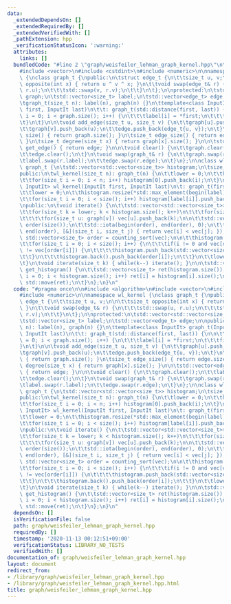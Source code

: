```yaml
---
data:
  _extendedDependsOn: []
  _extendedRequiredBy: []
  _extendedVerifiedWith: []
  _pathExtension: hpp
  _verificationStatusIcon: ':warning:'
  attributes:
    links: []
  bundledCode: "#line 2 \"graph/weisfeiler_lehman_graph_kernel.hpp\"\n\n#include <algorithm>\n\
    #include <vector>\n#include <cstdint>\n#include <numeric>\n\nnamespace wl_kernel\
    \ {\nclass graph_t {\npublic:\n\tstruct edge_t {\n\t\tsize_t u, v;\n\n\t\tsize_t\
    \ opposite(int x) { return u ^ v ^ x; }\n\t\tvoid swap(edge_t& r) {\n\t\t\tstd::swap(u,\
    \ r.u);\n\t\t\tstd::swap(v, r.v);\n\t\t}\n\t};\n\nprotected:\n\tstd::vector<std::vector<size_t>>\
    \ graph;\n\tstd::vector<size_t> label;\n\tstd::vector<edge_t> edge;\n\npublic:\n\
    \tgraph_t(size_t n): label(n), graph(n) {}\n\ttemplate<class InputIt> graph_t(InputIt\
    \ first, InputIt last)\n\t\t: graph_t(std::distance(first, last)) {\n\n\t\tfor(int\
    \ i = 0; i < graph.size(); i++) {\n\t\t\tlabel[i] = *first;\n\t\t\tfirst++;\n\t\
    \t}\n\t}\n\n\tvoid add_edge(size_t u, size_t v) {\n\t\tgraph[u].push_back(v);\n\
    \t\tgraph[v].push_back(u);\n\t\tedge.push_back(edge_t{u, v});\n\t}\n\n\tsize_t\
    \ size() { return graph.size(); }\n\tsize_t edge_size() { return edge.size();\
    \ }\n\tsize_t degree(size_t x) { return graph[x].size(); }\n\n\tstd::vector<edge_t>\
    \ get_edge() { return edge; }\n\n\tvoid clear() {\n\t\tgraph.clear();\n\t\tlabel.clear();\n\
    \t\tedge.clear();\n\t}\n\tvoid swap(graph_t& r) {\n\t\tgraph.swap(r.graph);\n\t\
    \tlabel.swap(r.label);\n\t\tedge.swap(r.edge);\n\t}\n};\n\nclass wl_kernel: public\
    \ graph_t {\n\tstd::vector<std::vector<size_t>> histogram;\n\tsize_t lower;\n\n\
    public:\n\twl_kernel(size_t n): graph_t(n) {\n\t\tlower = 0;\n\t\thistogram.resize(1);\n\
    \t\tfor(size_t i = 0; i < n; i++) histogram[0].push_back(i);\n\t}\n\ttemplate<class\
    \ InputIt> wl_kernel(InputIt first, InputIt last)\n\t: graph_t(first, last) {\n\
    \t\tlower = 0;\n\t\thistogram.resize(*std::max_element(begin(label), end(label)));\n\
    \t\tfor(size_t i = 0; i < size(); i++) histogram[label[i]].push_back(i);\n\t}\n\
    \npublic:\n\tvoid iterate() {\n\t\tstd::vector<std::vector<size_t>> vec(size());\n\
    \t\tfor(size_t k = lower; k < histogram.size(); k++)\n\t\t\tfor(size_t v: histogram[k])\n\
    \t\t\t\tfor(size_t u: graph[v]) vec[u].push_back(k);\n\n\t\tstd::vector<size_t>\
    \ order(size());\n\t\tstd::iota(begin(order), end(order), 0);\n\t\tstd::sort(begin(order),\
    \ end(order), [&](size_t i, size_t j) { return vec[i] < vec[j]; });\n\n\t\t//\
    \ std::vector<size_t> order = counting_sort(vec);\n\n\t\thistogram.push_back(std::vector<size_t>());\n\
    \t\tfor(size_t i = 0; i < size(); i++) {\n\t\t\tif(i != 0 and vec[order[i - 1]]\
    \ != vec[order[i]]) {\n\t\t\t\thistogram.push_back(std::vector<size_t>());\n\t\
    \t\t}\n\t\t\thistogram.back().push_back(order[i]);\n\t\t}\n\t\tlower = histogram.size();\n\
    \t}\n\tvoid iterate(size_t k) { while(k--) iterate(); }\n\n\tstd::vector<size_t>\
    \ get_histogram() {\n\t\tstd::vector<size_t> ret(histogram.size());\n\t\tfor(size_t\
    \ i = 0; i < histogram.size(); i++) ret[i] = histogram[i].size();\n\t\treturn\
    \ std::move(ret);\n\t}\n};\n}\n"
  code: "#pragma once\n\n#include <algorithm>\n#include <vector>\n#include <cstdint>\n\
    #include <numeric>\n\nnamespace wl_kernel {\nclass graph_t {\npublic:\n\tstruct\
    \ edge_t {\n\t\tsize_t u, v;\n\n\t\tsize_t opposite(int x) { return u ^ v ^ x;\
    \ }\n\t\tvoid swap(edge_t& r) {\n\t\t\tstd::swap(u, r.u);\n\t\t\tstd::swap(v,\
    \ r.v);\n\t\t}\n\t};\n\nprotected:\n\tstd::vector<std::vector<size_t>> graph;\n\
    \tstd::vector<size_t> label;\n\tstd::vector<edge_t> edge;\n\npublic:\n\tgraph_t(size_t\
    \ n): label(n), graph(n) {}\n\ttemplate<class InputIt> graph_t(InputIt first,\
    \ InputIt last)\n\t\t: graph_t(std::distance(first, last)) {\n\n\t\tfor(int i\
    \ = 0; i < graph.size(); i++) {\n\t\t\tlabel[i] = *first;\n\t\t\tfirst++;\n\t\t\
    }\n\t}\n\n\tvoid add_edge(size_t u, size_t v) {\n\t\tgraph[u].push_back(v);\n\t\
    \tgraph[v].push_back(u);\n\t\tedge.push_back(edge_t{u, v});\n\t}\n\n\tsize_t size()\
    \ { return graph.size(); }\n\tsize_t edge_size() { return edge.size(); }\n\tsize_t\
    \ degree(size_t x) { return graph[x].size(); }\n\n\tstd::vector<edge_t> get_edge()\
    \ { return edge; }\n\n\tvoid clear() {\n\t\tgraph.clear();\n\t\tlabel.clear();\n\
    \t\tedge.clear();\n\t}\n\tvoid swap(graph_t& r) {\n\t\tgraph.swap(r.graph);\n\t\
    \tlabel.swap(r.label);\n\t\tedge.swap(r.edge);\n\t}\n};\n\nclass wl_kernel: public\
    \ graph_t {\n\tstd::vector<std::vector<size_t>> histogram;\n\tsize_t lower;\n\n\
    public:\n\twl_kernel(size_t n): graph_t(n) {\n\t\tlower = 0;\n\t\thistogram.resize(1);\n\
    \t\tfor(size_t i = 0; i < n; i++) histogram[0].push_back(i);\n\t}\n\ttemplate<class\
    \ InputIt> wl_kernel(InputIt first, InputIt last)\n\t: graph_t(first, last) {\n\
    \t\tlower = 0;\n\t\thistogram.resize(*std::max_element(begin(label), end(label)));\n\
    \t\tfor(size_t i = 0; i < size(); i++) histogram[label[i]].push_back(i);\n\t}\n\
    \npublic:\n\tvoid iterate() {\n\t\tstd::vector<std::vector<size_t>> vec(size());\n\
    \t\tfor(size_t k = lower; k < histogram.size(); k++)\n\t\t\tfor(size_t v: histogram[k])\n\
    \t\t\t\tfor(size_t u: graph[v]) vec[u].push_back(k);\n\n\t\tstd::vector<size_t>\
    \ order(size());\n\t\tstd::iota(begin(order), end(order), 0);\n\t\tstd::sort(begin(order),\
    \ end(order), [&](size_t i, size_t j) { return vec[i] < vec[j]; });\n\n\t\t//\
    \ std::vector<size_t> order = counting_sort(vec);\n\n\t\thistogram.push_back(std::vector<size_t>());\n\
    \t\tfor(size_t i = 0; i < size(); i++) {\n\t\t\tif(i != 0 and vec[order[i - 1]]\
    \ != vec[order[i]]) {\n\t\t\t\thistogram.push_back(std::vector<size_t>());\n\t\
    \t\t}\n\t\t\thistogram.back().push_back(order[i]);\n\t\t}\n\t\tlower = histogram.size();\n\
    \t}\n\tvoid iterate(size_t k) { while(k--) iterate(); }\n\n\tstd::vector<size_t>\
    \ get_histogram() {\n\t\tstd::vector<size_t> ret(histogram.size());\n\t\tfor(size_t\
    \ i = 0; i < histogram.size(); i++) ret[i] = histogram[i].size();\n\t\treturn\
    \ std::move(ret);\n\t}\n};\n}\n"
  dependsOn: []
  isVerificationFile: false
  path: graph/weisfeiler_lehman_graph_kernel.hpp
  requiredBy: []
  timestamp: '2020-11-13 00:12:51+09:00'
  verificationStatus: LIBRARY_NO_TESTS
  verifiedWith: []
documentation_of: graph/weisfeiler_lehman_graph_kernel.hpp
layout: document
redirect_from:
- /library/graph/weisfeiler_lehman_graph_kernel.hpp
- /library/graph/weisfeiler_lehman_graph_kernel.hpp.html
title: graph/weisfeiler_lehman_graph_kernel.hpp
---
```

